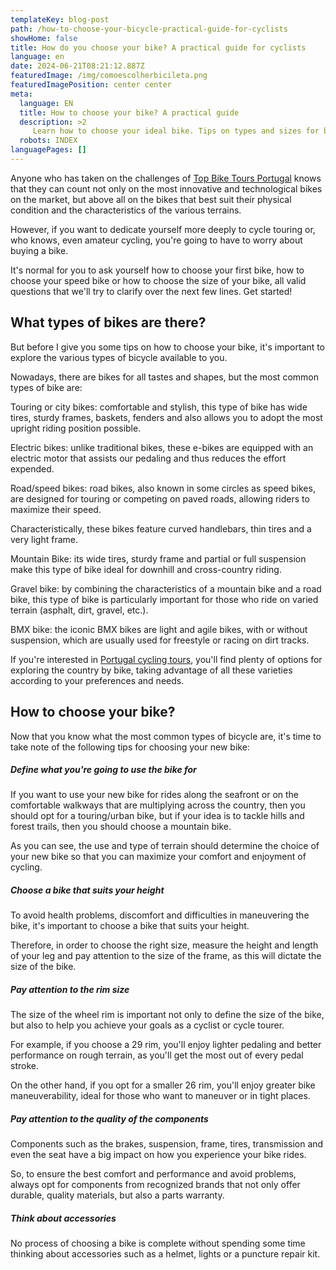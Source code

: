 ```yaml
---
templateKey: blog-post
path: /how-to-choose-your-bicycle-practical-guide-for-cyclists
showHome: false
title: How do you choose your bike? A practical guide for cyclists
language: en
date: 2024-06-21T08:21:12.887Z
featuredImage: /img/comoescolherbicileta.png
featuredImagePosition: center center
meta:
  language: EN
  title: How to choose your bike? A practical guide
  description: >2
     Learn how to choose your ideal bike. Tips on types and sizes for beginners and experienced cyclists.
  robots: INDEX
languagePages: []
---
```

Anyone who has taken on the challenges of [Top Bike Tours Portugal](https://www.topbiketoursportugal.com/) knows that they can count not only on the most innovative and technological bikes on the market, but above all on the bikes that best suit their physical condition and the characteristics of the various terrains.

However, if you want to dedicate yourself more deeply to cycle touring or, who knows, even amateur cycling, you're going to have to worry about buying a bike.

It's normal for you to ask yourself how to choose your first bike, how to choose your speed bike or how to choose the size of your bike, all valid questions that we'll try to clarify over the next few lines. Get started!

## What types of bikes are there?

But before I give you some tips on how to choose your bike, it's important to explore the various types of bicycle available to you.

Nowadays, there are bikes for all tastes and shapes, but the most common types of bike are:

Touring or city bikes: comfortable and stylish, this type of bike has wide tires, sturdy frames, baskets, fenders and also allows you to adopt the most upright riding position possible.

Electric bikes: unlike traditional bikes, these e-bikes are equipped with an electric motor that assists our pedaling and thus reduces the effort expended.

Road/speed bikes: road bikes, also known in some circles as speed bikes, are designed for touring or competing on paved roads, allowing riders to maximize their speed.

Characteristically, these bikes feature curved handlebars, thin tires and a very light frame.

Mountain Bike: its wide tires, sturdy frame and partial or full suspension make this type of bike ideal for downhill and cross-country riding.

Gravel bike: by combining the characteristics of a mountain bike and a road bike, this type of bike is particularly important for those who ride on varied terrain (asphalt, dirt, gravel, etc.).

BMX bike: the iconic BMX bikes are light and agile bikes, with or without suspension, which are usually used for freestyle or racing on dirt tracks.

If you're interested in [Portugal cycling tours](https://www.topbiketoursportugal.com/), you'll find plenty of options for exploring the country by bike, taking advantage of all these varieties according to your preferences and needs.

## How to choose your bike?

Now that you know what the most common types of bicycle are, it's time to take note of the following tips for choosing your new bike:

##### Define what you're going to use the bike for

If you want to use your new bike for rides along the seafront or on the comfortable walkways that are multiplying across the country, then you should opt for a touring/urban bike, but if your idea is to tackle hills and forest trails, then you should choose a mountain bike.

As you can see, the use and type of terrain should determine the choice of your new bike so that you can maximize your comfort and enjoyment of cycling.

##### Choose a bike that suits your height

To avoid health problems, discomfort and difficulties in maneuvering the bike, it's important to choose a bike that suits your height.

Therefore, in order to choose the right size, measure the height and length of your leg and pay attention to the size of the frame, as this will dictate the size of the bike.

##### Pay attention to the rim size

The size of the wheel rim is important not only to define the size of the bike, but also to help you achieve your goals as a cyclist or cycle tourer.

For example, if you choose a 29 rim, you'll enjoy lighter pedaling and better performance on rough terrain, as you'll get the most out of every pedal stroke.

On the other hand, if you opt for a smaller 26 rim, you'll enjoy greater bike maneuverability, ideal for those who want to maneuver or in tight places.

##### Pay attention to the quality of the components

Components such as the brakes, suspension, frame, tires, transmission and even the seat have a big impact on how you experience your bike rides.

So, to ensure the best comfort and performance and avoid problems, always opt for components from recognized brands that not only offer durable, quality materials, but also a parts warranty.

##### Think about accessories

No process of choosing a bike is complete without spending some time thinking about accessories such as a helmet, lights or a puncture repair kit.